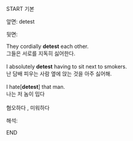 START
기본

앞면:
detest


뒷면:
<div>They cordially <strong>detest</strong> each other. </div><div><div>그들은 서로를 지독히 싫어한다.</div></div><div><br></div><div><div>I absolutely <strong>detest</strong> having to sit next to smokers. </div><div><div>난 담배 피우는 사람 옆에 앉는 것을 아주 싫어해.</div></div></div><div><br></div><div><div>I hate[<strong>detest</strong>] that man. </div><div><div>나는 저 놈이 밉다</div></div></div><div><br></div><div>혐오하다 , 미워하다</div>


해석:

END